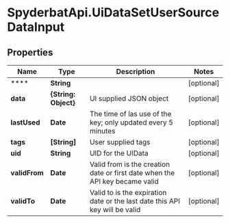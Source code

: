 # SpyderbatApi.UiDataSetUserSourceDataInput

## Properties

Name | Type | Description | Notes
------------ | ------------- | ------------- | -------------
**** | **String** |  | [optional] 
**data** | **{String: Object}** | UI supplied JSON object | [optional] 
**lastUsed** | **Date** | The time of las use of the key; only updated every 5 minutes | [optional] 
**tags** | **[String]** | User supplied tags | [optional] 
**uid** | **String** | UID for the UIData | [optional] 
**validFrom** | **Date** | Valid from is the creation date or first date when the API key became valid | [optional] 
**validTo** | **Date** | Valid to is the expiration date or the last date this API key will be valid | [optional] 


